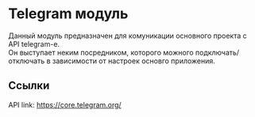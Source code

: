 # Telegram модуль

Данный модуль предназначен для комуникации основного проекта с API telegram-e.<br />
Он выступает неким посредником, которого можного подключать/отключать в зависимости от настроек основго приложения.<br />

## Ссылки

API link: https://core.telegram.org/
